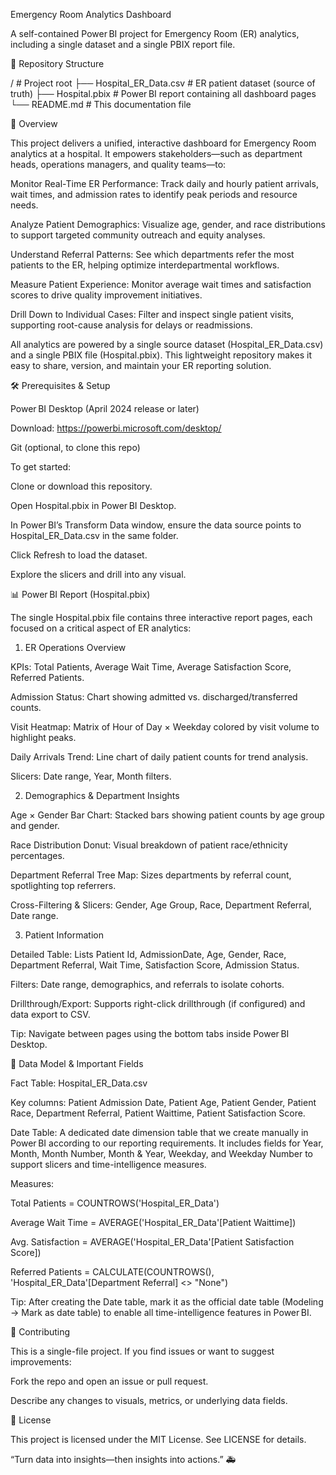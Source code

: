 Emergency Room Analytics Dashboard

A self-contained Power BI project for Emergency Room (ER) analytics, including a single dataset and a single PBIX report file.

📂 Repository Structure

/                          # Project root
├── Hospital_ER_Data.csv   # ER patient dataset (source of truth)
├── Hospital.pbix           # Power BI report containing all dashboard pages
└── README.md               # This documentation file

🚀 Overview

This project delivers a unified, interactive dashboard for Emergency Room analytics at a hospital. It empowers stakeholders—such as department heads, operations managers, and quality teams—to:

Monitor Real-Time ER Performance: Track daily and hourly patient arrivals, wait times, and admission rates to identify peak periods and resource needs.

Analyze Patient Demographics: Visualize age, gender, and race distributions to support targeted community outreach and equity analyses.

Understand Referral Patterns: See which departments refer the most patients to the ER, helping optimize interdepartmental workflows.

Measure Patient Experience: Monitor average wait times and satisfaction scores to drive quality improvement initiatives.

Drill Down to Individual Cases: Filter and inspect single patient visits, supporting root-cause analysis for delays or readmissions.

All analytics are powered by a single source dataset (Hospital_ER_Data.csv) and a single PBIX file (Hospital.pbix). This lightweight repository makes it easy to share, version, and maintain your ER reporting solution.

🛠 Prerequisites & Setup

Power BI Desktop (April 2024 release or later)

Download: https://powerbi.microsoft.com/desktop/

Git (optional, to clone this repo)

To get started:

Clone or download this repository.

Open Hospital.pbix in Power BI Desktop.

In Power BI’s Transform Data window, ensure the data source points to Hospital_ER_Data.csv in the same folder.

Click Refresh to load the dataset.

Explore the slicers and drill into any visual.

📊 Power BI Report (Hospital.pbix)

The single Hospital.pbix file contains three interactive report pages, each focused on a critical aspect of ER analytics:

1. ER Operations Overview

KPIs: Total Patients, Average Wait Time, Average Satisfaction Score, Referred Patients.

Admission Status: Chart showing admitted vs. discharged/transferred counts.

Visit Heatmap: Matrix of Hour of Day × Weekday colored by visit volume to highlight peaks.

Daily Arrivals Trend: Line chart of daily patient counts for trend analysis.

Slicers: Date range, Year, Month filters.

2. Demographics & Department Insights

Age × Gender Bar Chart: Stacked bars showing patient counts by age group and gender.

Race Distribution Donut: Visual breakdown of patient race/ethnicity percentages.

Department Referral Tree Map: Sizes departments by referral count, spotlighting top referrers.

Cross-Filtering & Slicers: Gender, Age Group, Race, Department Referral, Date range.

3. Patient Information

Detailed Table: Lists Patient Id, AdmissionDate, Age, Gender, Race, Department Referral, Wait Time, Satisfaction Score, Admission Status.

Filters: Date range, demographics, and referrals to isolate cohorts.

Drillthrough/Export: Supports right-click drillthrough (if configured) and data export to CSV.

Tip: Navigate between pages using the bottom tabs inside Power BI Desktop.

🔗 Data Model & Important Fields

Fact Table: Hospital_ER_Data.csv

Key columns: Patient Admission Date, Patient Age, Patient Gender, Patient Race, Department Referral, Patient Waittime, Patient Satisfaction Score.

Date Table: A dedicated date dimension table that we create manually in Power BI according to our reporting requirements. It includes fields for Year, Month, Month Number, Month & Year, Weekday, and Weekday Number to support slicers and time-intelligence measures.

Measures:

Total Patients = COUNTROWS('Hospital_ER_Data')

Average Wait Time = AVERAGE('Hospital_ER_Data'[Patient Waittime])

Avg. Satisfaction = AVERAGE('Hospital_ER_Data'[Patient Satisfaction Score])

Referred Patients = CALCULATE(COUNTROWS(), 'Hospital_ER_Data'[Department Referral] <> "None")

Tip: After creating the Date table, mark it as the official date table (Modeling → Mark as date table) to enable all time-intelligence features in Power BI.

🤝 Contributing

This is a single-file project. If you find issues or want to suggest improvements:

Fork the repo and open an issue or pull request.

Describe any changes to visuals, metrics, or underlying data fields.

📜 License

This project is licensed under the MIT License. See LICENSE for details.

“Turn data into insights—then insights into actions.” 🚑

